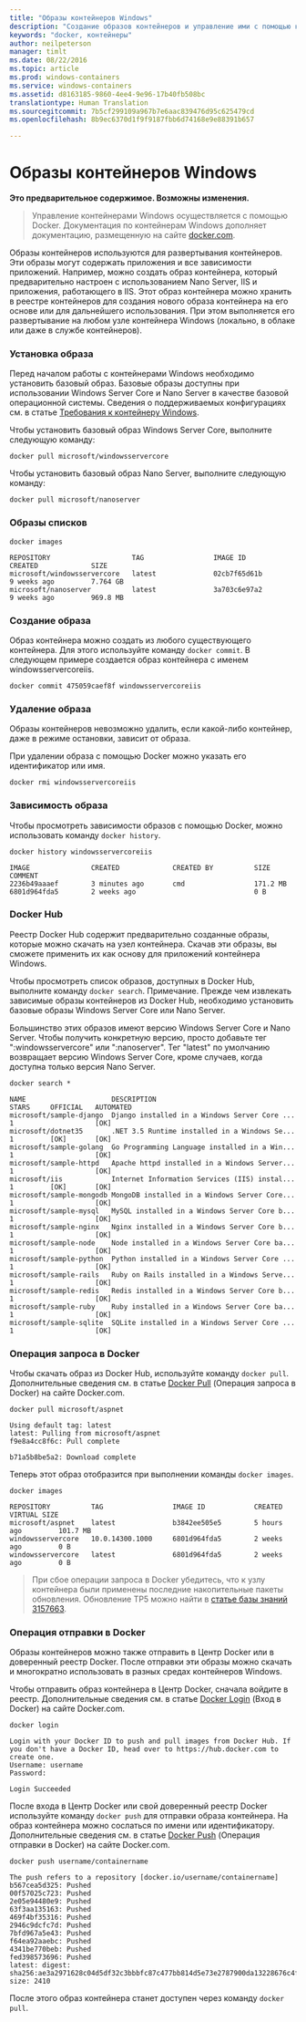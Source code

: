```yaml
---
title: "Образы контейнеров Windows"
description: "Создание образов контейнеров и управление ими с помощью контейнеров Windows."
keywords: "docker, контейнеры"
author: neilpeterson
manager: timlt
ms.date: 08/22/2016
ms.topic: article
ms.prod: windows-containers
ms.service: windows-containers
ms.assetid: d8163185-9860-4ee4-9e96-17b40fb508bc
translationtype: Human Translation
ms.sourcegitcommit: 7b5cf299109a967b7e6aac839476d95c625479cd
ms.openlocfilehash: 8b9ec6370d1f9f9187fbb6d74168e9e88391b657

---
```


# Образы контейнеров Windows

**Это предварительное содержимое. Возможны изменения.** 

>Управление контейнерами Windows осуществляется с помощью Docker. Документация по контейнерам Windows дополняет документацию, размещенную на сайте [docker.com](https://www.docker.com/).

Образы контейнеров используются для развертывания контейнеров. Эти образы могут содержать приложения и все зависимости приложений. Например, можно создать образ контейнера, который предварительно настроен с использованием Nano Server, IIS и приложения, работающего в IIS. Этот образ контейнера можно хранить в реестре контейнеров для создания нового образа контейнера на его основе или для дальнейшего использования. При этом выполняется его развертывание на любом узле контейнера Windows (локально, в облаке или даже в службе контейнеров).

### Установка образа

Перед началом работы с контейнерами Windows необходимо установить базовый образ. Базовые образы доступны при использовании Windows Server Core и Nano Server в качестве базовой операционной системы. Сведения о поддерживаемых конфигурациях см. в статье [Требования к контейнеру Windows](../deployment/system_requirements.md).

Чтобы установить базовый образ Windows Server Core, выполните следующую команду:

```none
docker pull microsoft/windowsservercore
```

Чтобы установить базовый образ Nano Server, выполните следующую команду:

```none
docker pull microsoft/nanoserver
```

### Образы списков

```none
docker images

REPOSITORY                    TAG                 IMAGE ID            CREATED             SIZE
microsoft/windowsservercore   latest              02cb7f65d61b        9 weeks ago         7.764 GB
microsoft/nanoserver          latest              3a703c6e97a2        9 weeks ago         969.8 MB
```

### Создание образа

Образ контейнера можно создать из любого существующего контейнера. Для этого используйте команду `docker commit`. В следующем примере создается образ контейнера с именем windowsservercoreiis.

```none
docker commit 475059caef8f windowsservercoreiis
```

### Удаление образа

Образы контейнеров невозможно удалить, если какой-либо контейнер, даже в режиме остановки, зависит от образа.

При удалении образа с помощью Docker можно указать его идентификатор или имя.

```none
docker rmi windowsservercoreiis
```

### Зависимость образа

Чтобы просмотреть зависимости образов с помощью Docker, можно использовать команду `docker history`.

```none
docker history windowsservercoreiis

IMAGE               CREATED             CREATED BY          SIZE                COMMENT
2236b49aaaef        3 minutes ago       cmd                 171.2 MB
6801d964fda5        2 weeks ago                             0 B
```

### Docker Hub

Реестр Docker Hub содержит предварительно созданные образы, которые можно скачать на узел контейнера. Скачав эти образы, вы сможете применить их как основу для приложений контейнера Windows.

Чтобы просмотреть список образов, доступных в Docker Hub, выполните команду `docker search`. Примечание. Прежде чем извлекать зависимые образы контейнеров из Docker Hub, необходимо установить базовые образы Windows Server Core или Nano Server.

Большинство этих образов имеют версию Windows Server Core и Nano Server. Чтобы получить конкретную версию, просто добавьте тег ":windowsservercore" или ":nanoserver". Тег "latest" по умолчанию возвращает версию Windows Server Core, кроме случаев, когда доступна только версия Nano Server.


```none
docker search *

NAME                     DESCRIPTION                                     STARS     OFFICIAL   AUTOMATED
microsoft/sample-django  Django installed in a Windows Server Core ...   1                    [OK]
microsoft/dotnet35       .NET 3.5 Runtime installed in a Windows Se...   1         [OK]       [OK]
microsoft/sample-golang  Go Programming Language installed in a Win...   1                    [OK]
microsoft/sample-httpd   Apache httpd installed in a Windows Server...   1                    [OK]
microsoft/iis            Internet Information Services (IIS) instal...   1         [OK]       [OK]
microsoft/sample-mongodb MongoDB installed in a Windows Server Core...   1                    [OK]
microsoft/sample-mysql   MySQL installed in a Windows Server Core b...   1                    [OK]
microsoft/sample-nginx   Nginx installed in a Windows Server Core b...   1                    [OK]
microsoft/sample-node    Node installed in a Windows Server Core ba...   1                    [OK]
microsoft/sample-python  Python installed in a Windows Server Core ...   1                    [OK]
microsoft/sample-rails   Ruby on Rails installed in a Windows Serve...   1                    [OK]
microsoft/sample-redis   Redis installed in a Windows Server Core b...   1                    [OK]
microsoft/sample-ruby    Ruby installed in a Windows Server Core ba...   1                    [OK]
microsoft/sample-sqlite  SQLite installed in a Windows Server Core ...   1                    [OK]
```

### Операция запроса в Docker

Чтобы скачать образ из Docker Hub, используйте команду `docker pull`. Дополнительные сведения см. в статье [Docker Pull](https://docs.docker.com/engine/reference/commandline/pull/) (Операция запроса в Docker) на сайте Docker.com.

```none
docker pull microsoft/aspnet

Using default tag: latest
latest: Pulling from microsoft/aspnet
f9e8a4cc8f6c: Pull complete

b71a5b8be5a2: Download complete
```

Теперь этот образ отобразится при выполнении команды `docker images`.

```none
docker images

REPOSITORY          TAG                 IMAGE ID            CREATED             VIRTUAL SIZE
microsoft/aspnet    latest              b3842ee505e5        5 hours ago         101.7 MB
windowsservercore   10.0.14300.1000     6801d964fda5        2 weeks ago         0 B
windowsservercore   latest              6801d964fda5        2 weeks ago         0 B
```

> При сбое операции запроса в Docker убедитесь, что к узлу контейнера были применены последние накопительные пакеты обновления. Обновление TP5 можно найти в [статье базы знаний 3157663]( https://support.microsoft.com/en-us/kb/3157663).

### Операция отправки в Docker

Образы контейнеров можно также отправить в Центр Docker или в доверенный реестр Docker. После отправки эти образы можно скачать и многократно использовать в разных средах контейнеров Windows.

Чтобы отправить образ контейнера в Центр Docker, сначала войдите в реестр. Дополнительные сведения см. в статье [Docker Login]( https://docs.docker.com/engine/reference/commandline/login/) (Вход в Docker) на сайте Docker.com.

```none
docker login

Login with your Docker ID to push and pull images from Docker Hub. If you don't have a Docker ID, head over to https://hub.docker.com to create one.
Username: username
Password:

Login Succeeded
```

После входа в Центр Docker или свой доверенный реестр Docker используйте команду `docker push` для отправки образа контейнера. На образ контейнера можно сослаться по имени или идентификатору. Дополнительные сведения см. в статье [Docker Push]( https://docs.docker.com/engine/reference/commandline/push/) (Операция отправки в Docker) на сайте Docker.com.

```none
docker push username/containername

The push refers to a repository [docker.io/username/containername]
b567cea5d325: Pushed
00f57025c723: Pushed
2e05e94480e9: Pushed
63f3aa135163: Pushed
469f4bf35316: Pushed
2946c9dcfc7d: Pushed
7bfd967a5e43: Pushed
f64ea92aaebc: Pushed
4341be770beb: Pushed
fed398573696: Pushed
latest: digest: sha256:ae3a2971628c04d5df32c3bbbfc87c477bb814d5e73e2787900da13228676c4f size: 2410
```

После этого образ контейнера станет доступен через команду `docker pull`.






<!--HONumber=Aug16_HO4-->


